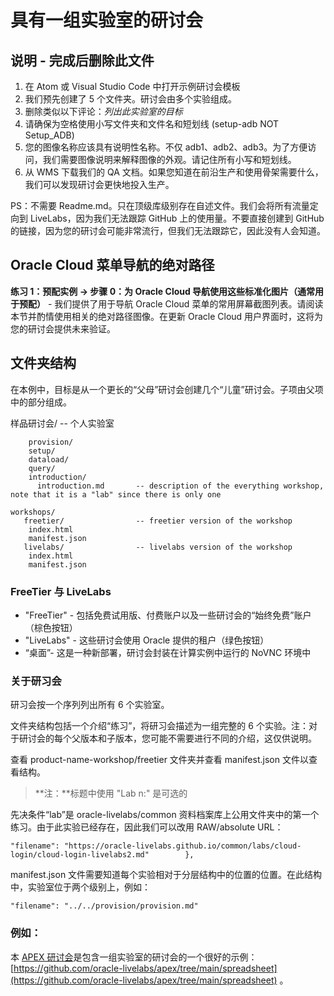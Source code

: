 # 具有一组实验室的研讨会

## 说明 - 完成后删除此文件

1.  在 Atom 或 Visual Studio Code 中打开示例研讨会模板
2.  我们预先创建了 5 个文件夹。研讨会由多个实验组成。
3.  删除类似以下评论：_列出此实验室的目标_
4.  请确保为空格使用小写文件夹和文件名和短划线 (setup-adb NOT Setup\_ADB)
5.  您的图像名称应该具有说明性名称。不仅 adb1、adb2、adb3。为了方便访问，我们需要图像说明来解释图像的外观。请记住所有小写和短划线。
6.  从 WMS 下载我们的 QA 文档。如果您知道在前沿生产和使用骨架需要什么，我们可以发现研讨会更快地投入生产。

PS：不需要 Readme.md。只在顶级库级别存在自述文件。我们会将所有流量定向到 LiveLabs，因为我们无法跟踪 GitHub 上的使用量。不要直接创建到 GitHub 的链接，因为您的研讨会可能非常流行，但我们无法跟踪它，因此没有人会知道。

## Oracle Cloud 菜单导航的绝对路径

**练习 1：预配实例 -> 步骤 0：为 Oracle Cloud 导航使用这些标准化图片（通常用于预配）** - 我们提供了用于导航 Oracle Cloud 菜单的常用屏幕截图列表。请阅读本节并酌情使用相关的绝对路径图像。在更新 Oracle Cloud 用户界面时，这将为您的研讨会提供未来验证。

## 文件夹结构

在本例中，目标是从一个更长的“父母”研讨会创建几个“儿童”研讨会。子项由父项中的部分组成。

样品研讨会/ -- 个人实验室

        provision/
        setup/
        dataload/
        query/
        introduction/
          introduction.md       -- description of the everything workshop, note that it is a "lab" since there is only one
    
    workshops/
       freetier/                -- freetier version of the workshop
        index.html
        manifest.json
       livelabs/                -- livelabs version of the workshop
        index.html
        manifest.json
    

### FreeTier 与 LiveLabs

*   "FreeTier" - 包括免费试用版、付费账户以及一些研讨会的“始终免费”账户（棕色按钮）
*   "LiveLabs" - 这些研讨会使用 Oracle 提供的租户（绿色按钮）
*   “桌面”- 这是一种新部署，研讨会封装在计算实例中运行的 NoVNC 环境中

### 关于研习会

研习会按一个序列列出所有 6 个实验室。

文件夹结构包括一个介绍“练习”，将研习会描述为一组完整的 6 个实验。注：对于研讨会的每个父版本和子版本，您可能不需要进行不同的介绍，这仅供说明。

查看 product-name-workshop/freetier 文件夹并查看 manifest.json 文件以查看结构。

> **注：**标题中使用 "Lab n:" 是可选的

先决条件“lab”是 oracle-livelabs/common 资料档案库上公用文件夹中的第一个练习。由于此实验已经存在，因此我们可以改用 RAW/absolute URL：

    "filename": "https://oracle-livelabs.github.io/common/labs/cloud-login/cloud-login-livelabs2.md"        },
    

manifest.json 文件需要知道每个实验相对于分层结构中的位置的位置。在此结构中，实验室位于两个级别上，例如：

    "filename": "../../provision/provision.md"
    

### 例如：

本 [APEX 研讨会](https://oracle-livelabs.github.io/apex/spreadsheet/workshops/freetier/)是包含一组实验室的研讨会的一个很好的示例：[https://github.com/oracle-livelabs/apex/tree/main/spreadsheet](https://github.com/oracle-livelabs/apex/tree/main/spreadsheet) 。
